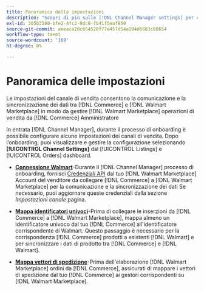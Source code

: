 ```yaml
---
title: Panoramica delle impostazioni
description: "Scopri di più sulle [!DNL Channel Manager settings] per configurare l’autenticazione e mappare gli attributi del catalogo dei prodotti e i vettori di spedizione necessari per coordinare le operazioni di vendita tra [!DNL Commerce] e [!DNL Walmart Marketplace]."
exl-id: 305b3580-bfe2-4fc2-9dc8-fb41f5eaf959
source-git-commit: aeeaca20cb54528f77e457d54a194d6603c08654
workflow-type: tm+mt
source-wordcount: '169'
ht-degree: 0%

---
```



# Panoramica delle impostazioni

Le impostazioni del canale di vendita consentono la comunicazione e la sincronizzazione dei dati tra [!DNL Commerce] e [!DNL Walmart Marketplace] in modo da gestire [!DNL Walmart Marketplace] operazioni di vendita da [!DNL Commerce] Amministratore

In entrata [!DNL Channel Manager], durante il processo di onboarding è possibile configurare alcune impostazioni dei canali di vendita. Dopo l’onboarding, puoi visualizzare e gestire la configurazione selezionando **[!UICONTROL Channel Settings]** dal [!UICONTROL Listings] e [!UICONTROL Orders] dashboard.

* **[Connessione Walmart](manage-wmt-connection.md)**-Durante il [!DNL Channel Manager] processo di onboarding, fornisci [Credenziali API](walmart-requirements.md#generate-a-walmart-marketplace-production-api-key) dal tuo [!DNL Walmart Marketplace] Account del venditore da collegare [!DNL Commerce] a [!DNL Walmart Marketplace] per la comunicazione e la sincronizzazione dei dati Se necessario, puoi aggiornare queste credenziali dalla sezione *Impostazioni canale* pagina.

* **[Mappa identificatori univoci](map-catalog-attributes.md)**-Prima di collegare le inserzioni da [!DNL Commerce] a [!DNL Walmart Marketplace], mappa almeno un identificatore univoco dal tuo [!DNL Commerce] all&#39;identificatore corrispondente di Walmart. Questo passaggio è necessario per la corrispondenza [!DNL Commerce] prodotti a esistenti [!DNL Walmart] e per sincronizzare i dati di prodotto tra [!DNL Commerce] e [!DNL Walmart].

* **[Mappa vettori di spedizione](map-shipping-carriers.md)**-Prima dell&#39;elaborazione [!DNL Walmart Marketplace] ordini da [!DNL Commerce], assicurati di mappare i vettori di spedizione dal tuo [!DNL Commerce] ai gestori corrispondenti su [!DNL Walmart Marketplace].

